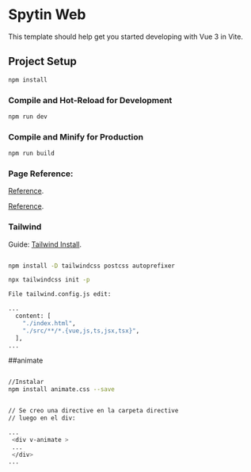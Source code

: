 # Spytin Web

This template should help get you started developing with Vue 3 in Vite.

## Project Setup

```sh
npm install
```

### Compile and Hot-Reload for Development

```sh
npm run dev
```

### Compile and Minify for Production

```sh
npm run build
```


### Page Reference:

[Reference](https://tailwind-starter-kit.vercel.app/docs/alerts).


[Reference](https://tailblocks.cc/).







### Tailwind

Guide: [Tailwind Install](https://tailwindcss.com/docs/guides/vite).


```sh

npm install -D tailwindcss postcss autoprefixer

npx tailwindcss init -p

File tailwind.config.js edit:

...
  content: [
    "./index.html",
    "./src/**/*.{vue,js,ts,jsx,tsx}",
  ],
...


```




##animate

```sh

//Instalar
npm install animate.css --save


// Se creo una directive en la carpeta directive
// luego en el div:

...
 <div v-animate >
 ...
 </div>
...

```